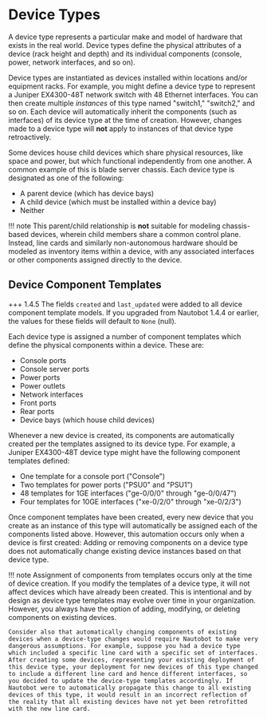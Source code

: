 # Device Types

A device type represents a particular make and model of hardware that exists in the real world. Device types define the physical attributes of a device (rack height and depth) and its individual components (console, power, network interfaces, and so on).

Device types are instantiated as devices installed within locations and/or equipment racks. For example, you might define a device type to represent a Juniper EX4300-48T network switch with 48 Ethernet interfaces. You can then create multiple _instances_ of this type named "switch1," "switch2," and so on. Each device will automatically inherit the components (such as interfaces) of its device type at the time of creation. However, changes made to a device type will **not** apply to instances of that device type retroactively.

Some devices house child devices which share physical resources, like space and power, but which functional independently from one another. A common example of this is blade server chassis. Each device type is designated as one of the following:

* A parent device (which has device bays)
* A child device (which must be installed within a device bay)
* Neither

!!! note
    This parent/child relationship is **not** suitable for modeling chassis-based devices, wherein child members share a common control plane. Instead, line cards and similarly non-autonomous hardware should be modeled as inventory items within a device, with any associated interfaces or other components assigned directly to the device.

## Device Component Templates

+++ 1.4.5
    The fields `created` and `last_updated` were added to all device component template models. If you upgraded from Nautobot 1.4.4 or earlier, the values for these fields will default to `None` (null).

Each device type is assigned a number of component templates which define the physical components within a device. These are:

* Console ports
* Console server ports
* Power ports
* Power outlets
* Network interfaces
* Front ports
* Rear ports
* Device bays (which house child devices)

Whenever a new device is created, its components are automatically created per the templates assigned to its device type. For example, a Juniper EX4300-48T device type might have the following component templates defined:

* One template for a console port ("Console")
* Two templates for power ports ("PSU0" and "PSU1")
* 48 templates for 1GE interfaces ("ge-0/0/0" through "ge-0/0/47")
* Four templates for 10GE interfaces ("xe-0/2/0" through "xe-0/2/3")

Once component templates have been created, every new device that you create as an instance of this type will automatically be assigned each of the components listed above. However, this automation occurs only when a device is first created: Adding or removing components on a device type does not automatically change existing device instances based on that device type.

!!! note
    Assignment of components from templates occurs only at the time of device creation. If you modify the templates of a device type, it will not affect devices which have already been created. This is intentional and by design as device type templates may evolve over time in your organization. However, you always have the option of adding, modifying, or deleting components on existing devices.

    Consider also that automatically changing components of existing devices when a device-type changes would require Nautobot to make very dangerous assumptions. For example, suppose you had a device type which included a specific line card with a specific set of interfaces. After creating some devices, representing your existing deployment of this device type, your deployment for new devices of this type changed to include a different line card and hence different interfaces, so you decided to update the device-type templates accordingly. If Nautobot were to automatically propagate this change to all existing devices of this type, it would result in an incorrect reflection of the reality that all existing devices have not yet been retrofitted with the new line card.
